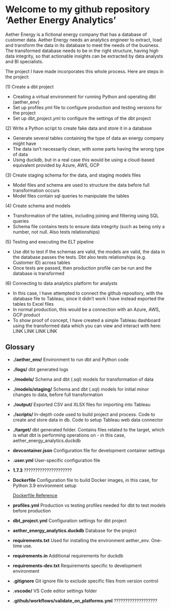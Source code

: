 # Welcome to my github repository ‘Aether Energy Analytics’

Aether Energy is a fictional energy company that has a database of customer data. Aether Energy needs an analytics engineer to extract, load and transform the data in its database to meet the needs of the business. The transformed database needs to be in the right structure, having high data integrity, so that actionable insights can be extracted by data analysts and BI specialists.

The project I have made incorporates this whole process. Here are steps in the project:

(1) Create a dbt project 
- Creating a virtual environment for running Python and operating dbt (aether_env)
- Set up profiles.yml file to configure production and testing versions for the project 
- Set up dbt_project.yml to configure the settings of the dbt project  

(2) Write a Python script to create fake data and store it in a database
- Generate several tables containing the type of data an energy company might have
- The data isn’t necessarily clean, with some parts having the wrong type of data 
- Using duckdb, but in a real case this would be using a cloud-based equivalent provided by Azure, AWS, GCP 

(3) Create staging schema for the data, and staging models files 
- Model files and schema are used to structure the data before full transformation occurs 
- Model files contain sql queries to manipulate the tables 

(4) Create schema and models 
- Transformation of the tables, including joining and filtering using SQL queries 
- Schema file contains tests to ensure data integrity (such as being only a number, not null. Also tests relationships)

(5) Testing and executing the ELT pipeline 
- Use dbt to test if the schemas are valid, the models are valid, the data in the database passes the tests. Dbt also tests relationships (e.g. Customer ID) across tables
- Once tests are passed, then production profile can be run and the database is transformed 

(6) Connecting to data analytics platform for analysts 
- In this case, I have attempted to connect the github repository, with the database file to Tableau, since it didn’t work I have instead exported the tables to Excel files 
- In normal production, this would be a connection with an Azure, AWS, GCP product 
- To show proof of concept, I have created a simple Tableau dashboard using the transformed data which you can view and interact with here: LINK LINK LINK LINK 


## Glossary

- **./aether_env/**
  Environment to run dbt and Python code

- **./logs/**
  dbt generated logs

- **./models/**
  Schema and dbt (.sql) models for transformation of data

- **./models/staging/**
  Schema and dbt (.sql) models for initial minor changes to data, before full transformation

- **./output/**
  Exported CSV and XLSX files for importing into Tableau

- **./scripts/**
  In-depth code used to build project and process. Code to create and store data in db. Code to setup Tableau web data connector

- **./target/**
  dbt generated folder. Contains files related to the target, which is what dbt is performing operations on - in this case, aether_energy_analytics.duckdb

- **devcontainer.json**
  Configuration file for development container settings

- **.user.yml**
  User-specific configuration file

- **1.7.3**
 ?????????????????????

- **Dockerfile**
  Configuration file to build Docker images, in this case, for Python 3.9 environment setup

  [Dockerfile Reference](https://docs.docker.com/reference/dockerfile/#environment-replacement)

- **profiles.yml**
  Production vs testing profiles needed for dbt to test models before production

- **dbt_project.yml**
  Configuration settings for dbt project

- **aether_energy_analytics.duckdb**
  Database for the project

- **requirements.txt**
  Used for installing the environment aether_env. One-time use.

- **requirements.in**
  Additional requirements for duckdb

- **requirements-dev.txt**
  Requirements specific to development environment

- **.gitignore**
  Git ignore file to exclude specific files from version control

- **.vscode/**
  VS Code editor settings folder

- **.github/workflows/validate_on_platforms.yml**
???????????????????



<!-- Folder structure:
jaffle_shop_duck_db - folder for database + scripts + environment 
github = github stuff
.vscode = vscode stuff 
logs = dbt logs file that is auto generated 
models = part of database, make by hand, contains sql files, models 
staging = testing 
 
scripts = creating data and database and connecting it to dbt 
seeds = storage, csv files - not needed for cloud-based
target = output of your dbt functions, generated by your functions
venv = environment for running everything 
.devcontainer.json = ???

.sqlfluff
.sqlfluffgnore

.user.yml
dbt_project.yml = 
dbt-completion.bash

Dockerfile = ???

jaffleshop.duckdb

profiles.yml =  -->




<!-- - PROJECT GOALS 

- Name: dbt_project_learning
- Deadline: 05/07/2024
- Completed: 05/07/2024 (Functional but not clean)

Functional requirements:

* [X] Generate fake data (extract) (Python)
* [X] Create a database (load) (Python)
* [X] Create a dbt project (transform) (By hand)
* [X] Perform SQL queries on dbt (transform) (By hand, SQL)
* [X] Analyse the data and produce a report (Tableau)
* [ ] Delete the data and database afterwards
* [X] Accessible on github

Optional features:

* [ ] Connect to airflow or another tool 
* [ ] Connect to a cloud-based database like Redshift, Azure, Snowflake etc
* [ ] Do a data science or deeper analysis
* [ ] Automate the whole process with bat files or other approach - so .py files run automatically 

Learning goals: -->
